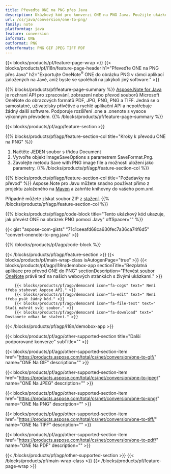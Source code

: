 ```yaml
---
title: Převeďte ONE na PNG přes Java
description: Ukázkový kód pro konverzi ONE na PNG Java. Použijte ukázkový kód API pro dávkový převod souborů ONE na PNG v jakékoli aplikaci založené na Javě. 
url: /cs/java/conversion/one-to-png/
family: note
platformtag: java
feature: conversion
informat: ONE
outformat: PNG
otherformats: PNG GIF JPEG TIFF PDF
---
```

{{< blocks/products/pf/feature-page-wrap >}}
{{< blocks/products/pf/i18n/feature-page-header h1="Převeďte ONE na PNG přes Java" h2="Exportujte OneNote<sup>&reg;</sup> ONE do obrázku PNG v rámci aplikací založených na Javě, aniž byste se spoléhali na jakýkoli jiný software." >}}

{{% blocks/products/pf/feature-page-summary %}}
[Aspose.Note for Java](https://products.aspose.com/note/java/) je rozhraní API pro zpracování, zobrazení nebo převod souborů Microsoft OneNote do obrazových formátů PDF, JPG, PNG, PNG a TIFF. Jedná se o samostatné, uživatelsky přívětivé a rychlé aplikační API a nepotřebuje žádný další software. Podporuje rozšíření .one a .onenote s vysoce výkonným převodem.
{{% /blocks/products/pf/feature-page-summary  %}}

{{< blocks/products/pf/agp/feature-section >}}

{{% blocks/products/pf/agp/feature-section-col title="Kroky k převodu ONE na PNG" %}}
1. Načtěte JEDEN soubor s třídou Document
2. Vytvořte objekt ImageSaveOptions s parametrem SaveFormat.Png.
3. Zavolejte metodu Save with PNG image file a možnosti uložení jako parametry.
{{% /blocks/products/pf/agp/feature-section-col %}}

{{% blocks/products/pf/agp/feature-section-col title="Požadavky na převod" %}}
Aspose.Note pro Javu můžete snadno používat přímo z projektu založeného na [Maven](https://repository.aspose.com/webapp/#/artifacts/browse/tree/General/repo/com/aspose/aspose-note) a zahrňte knihovny do vašeho pom.xml.

Případně můžete získat soubor ZIP z [stažení](https://downloads.aspose.com/note/java).
{{% /blocks/products/pf/agp/feature-section-col %}}

{{% blocks/products/pf/agp/code-block title="Tento ukázkový kód ukazuje, jak převést ONE na obrázek PNG pomocí Javy" offSpacer="" %}}

{{< gist "aspose-com-gists" "71c1ceeafd68ca630fec7a36ca74f6d5" "convert-onenote-to-png.java" >}}

{{% /blocks/products/pf/agp/code-block %}}

{{< /blocks/products/pf/agp/feature-section >}}
{{< blocks/products/pf/main-wrap-class isAutogenPage="true" >}}
{{< blocks/products/pf/agp/i18n/demobox-app sectionTitle="Bezplatná aplikace pro převod ONE do PNG" sectionDescription="[Převést soubor OneNote](https://products.aspose.app/note/conversion/onenote-to-png) právě teď na našich webových stránkách s živými ukázkami." >}}

        {{< blocks/products/pf/agp/democard icon="fa-cogs" text=" Není třeba stahovat Aspose API." >}}
        {{< blocks/products/pf/agp/democard icon="fa-edit" text=" Není třeba psát žádný kód." >}}
        {{< blocks/products/pf/agp/democard icon="fa-file-text" text=" Stačí nahrát svůj soubor." >}}
        {{< blocks/products/pf/agp/democard icon="fa-download" text=" Dostanete odkaz ke stažení." >}}
		
{{< /blocks/products/pf/agp/i18n/demobox-app >}}

{{< blocks/products/pf/agp/other-supported-section title="Další podporované konverze" subTitle="" >}}

{{< blocks/products/pf/agp/other-supported-section-item href="https://products.aspose.com/total/cs/net/conversion/one-to-gif/" name="ONE Na GIF" description="" >}}

{{< blocks/products/pf/agp/other-supported-section-item href="https://products.aspose.com/total/cs/net/conversion/one-to-jpeg/" name="ONE Na JPEG" description="" >}}

{{< blocks/products/pf/agp/other-supported-section-item href="https://products.aspose.com/total/cs/net/conversion/one-to-png/" name="ONE Na PNG" description="" >}}

{{< blocks/products/pf/agp/other-supported-section-item href="https://products.aspose.com/total/cs/net/conversion/one-to-tiff/" name="ONE Na TIFF" description="" >}}

{{< blocks/products/pf/agp/other-supported-section-item href="https://products.aspose.com/total/cs/net/conversion/one-to-pdf/" name="ONE Na PDF" description="" >}}



{{< /blocks/products/pf/agp/other-supported-section >}}
{{< /blocks/products/pf/main-wrap-class >}}
{{< /blocks/products/pf/feature-page-wrap >}}